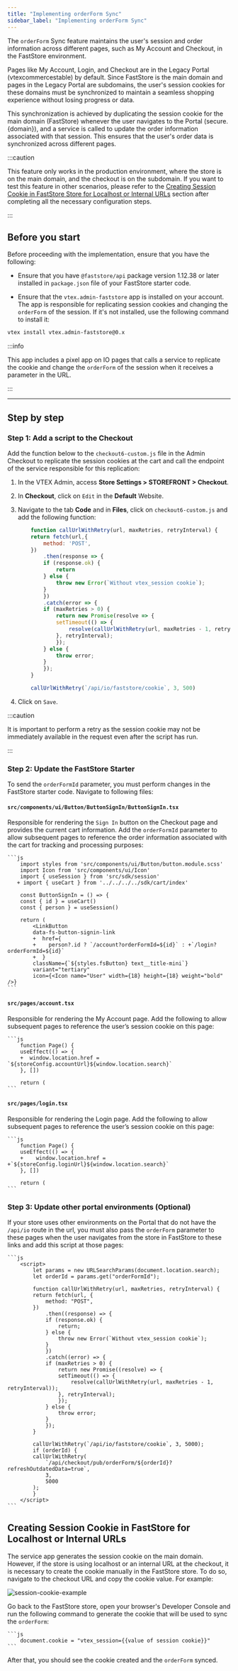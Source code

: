 ```yaml
---
title: "Implementing orderForm Sync"
sidebar_label: "Implementing orderForm Sync"
---
```


The `orderForm` Sync feature maintains the user's session and order information across different pages, such as My Account and Checkout, in the FastStore environment. 

Pages like My Account, Login, and Checkout are in the Legacy Portal (vtexcommercestable) by default. Since FastStore is the main domain and pages in the Legacy Portal are subdomains, the user's session cookies for these domains must be synchronized to maintain a seamless shopping experience without losing progress or data.

This synchronization is achieved by duplicating the session cookie for the main domain (FastStore) whenever the user navigates to the Portal (secure.{domain}), and a service is called to update the order information associated with that session. This ensures that the user's order data is synchronized across different pages.

:::caution 

This feature only works in the production environment, where the store is on the main domain, and the checkout is on the subdomain. If you want to test this feature in other scenarios, please refer to the [Creating Session Cookie in FastStore Store for Localhost or Internal URLs](#creating-session-cookie-in-faststore-store-for-localhost-or-internal-urls) section after completing all the necessary configuration steps.

:::

## Before you start

Before proceeding with the implementation, ensure that you have the following:

- Ensure that you have `@faststore/api`  package version 1.12.38 or later installed in `package.json` file of your FastStore starter code.

- Ensure that the `vtex.admin-faststore` app is installed on your account. The app is responsible for replicating session cookies and changing the `orderForm` of the session. If it's not installed, use the following command to install it:
```bash
vtex install vtex.admin-faststore@0.x

```
:::info

This app includes a pixel app on IO pages that calls a service to replicate the cookie and change the `orderForm` of the session when it receives a parameter in the URL.

:::

---

## Step by step

### Step 1: Add a script to the Checkout

Add the function below to the `checkout6-custom.js` file in the Admin Checkout to replicate the session cookies at the cart and call the endpoint of the service responsible for this replication:

1. In the VTEX Admin, access **Store Settings > STOREFRONT > Checkout**.
2. In **Checkout**, click on `Edit` in the **Default** Website.
3. Navigate to the tab **Code** and in **Files**, click on `checkout6-custom.js` and add the following function:

    ```js
        function callUrlWithRetry(url, maxRetries, retryInterval) {
        return fetch(url,{
            method: 'POST',
        })
            .then(response => {
            if (response.ok) {
                return 
            } else {
                throw new Error(`Without vtex_session cookie`);
            }
            })
            .catch(error => {
            if (maxRetries > 0) {
                return new Promise(resolve => {
                setTimeout(() => {
                    resolve(callUrlWithRetry(url, maxRetries - 1, retryInterval));
                }, retryInterval);
                });
            } else {
                throw error;
            }
            });
        }

        callUrlWithRetry(`/api/io/faststore/cookie`, 3, 500)
    ```
4. Click on `Save`.

:::caution 

It is important to perform a retry as the session cookie may not be immediately available in the request even after the script has run.

:::

### Step 2: Update the FastStore Starter

To send the `orderFormId` parameter, you must perform changes in the FastStore starter code. Navigate to following files:

#### `src/components/ui/Button/ButtonSignIn/ButtonSignIn.tsx`

Responsible for rendering the `Sign In` button on the Checkout page and provides the current cart information. Add the `orderFormId` parameter to allow subsequent pages to reference the order information associated with the cart for tracking and processing purposes:
 
    ```js
        import styles from 'src/components/ui/Button/button.module.scss'
        import Icon from 'src/components/ui/Icon'
        import { useSession } from 'src/sdk/session'
       + import { useCart } from '../../../../sdk/cart/index'

        const ButtonSignIn = () => {
        const { id } = useCart()
        const { person } = useSession()

        return (
            <LinkButton
            data-fs-button-signin-link
            +  href={
            +    person?.id ? `/account?orderFormId=${id}` : +`/login?orderFormId=${id}`
            +  }
            className={`${styles.fsButton} text__title-mini`}
            variant="tertiary"
            icon={<Icon name="User" width={18} height={18} weight="bold" />}
    ```
#### `src/pages/account.tsx` 
Responsible for rendering the My Account page. Add the following to allow subsequent pages to reference the user’s session cookie on this page:

    ```js
        function Page() {
        useEffect(() => {
        +  window.location.href = `${storeConfig.accountUrl}${window.location.search}`
        }, [])

        return (
    ```

#### `src/pages/login.tsx` 
Responsible for rendering the Login page. Add the following to allow subsequent pages to reference the user’s session cookie on this page:

    ```js
        function Page() {
        useEffect(() => {
        +    window.location.href = +`${storeConfig.loginUrl}${window.location.search}`
        }, [])

        return (
    ```
### Step 3: Update other portal environments (Optional)
If your store uses other environments on the Portal that do not have the `/api/io` route in the url, you must also pass the `orderForm` parameter to these pages when the user navigates from the store in FastStore to these links and add this script at those pages:

    ```js
        <script>
            let params = new URLSearchParams(document.location.search);
            let orderId = params.get("orderFormId");
        
            function callUrlWithRetry(url, maxRetries, retryInterval) {
            return fetch(url, {
                method: "POST",
            })
                .then((response) => {
                if (response.ok) {
                    return;
                } else {
                    throw new Error(`Without vtex_session cookie`);
                }
                })
                .catch((error) => {
                if (maxRetries > 0) {
                    return new Promise((resolve) => {
                    setTimeout(() => {
                        resolve(callUrlWithRetry(url, maxRetries - 1, retryInterval));
                    }, retryInterval);
                    });
                } else {
                    throw error;
                }
                });
            }
        
            callUrlWithRetry(`/api/io/faststore/cookie`, 3, 5000);
            if (orderId) {
            callUrlWithRetry(
                `/api/checkout/pub/orderForm/${orderId}?refreshOutdatedData=true`,
                3,
                5000
            );
            }
        </script>
    ```
## Creating Session Cookie in FastStore for Localhost or Internal URLs
The service app generates the session cookie on the main domain. However, if the store is using localhost or an internal URL at the checkout, it is necessary to create the cookie manually in the FastStore store. To do so, navigate to the checkout URL and copy the cookie value. For example:

![session-cookie-example](https://user-images.githubusercontent.com/67270558/232832503-e1426219-caa2-487d-a220-1c26a8226bbf.png)

Go back to the FastStore store, open your browser's Developer Console and run the following command to generate the cookie that will be used to sync the `orderForm`:

    ```js
        document.cookie = "vtex_session={{value of session cookie}}"
    ```
After that, you should see the cookie created and the `orderForm` synced.


